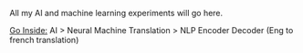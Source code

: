 All my AI and machine learning experiments will go here.

<u>Go Inside:</u>
AI > Neural Machine Translation > NLP Encoder Decoder (Eng to french translation)

